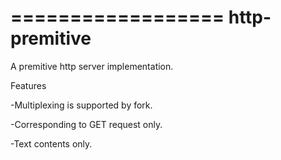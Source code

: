 ==================
http-premitive
==================

A premitive http server implementation.

Features 

 -Multiplexing is supported by fork.

 -Corresponding to GET request only.

 -Text contents only.
